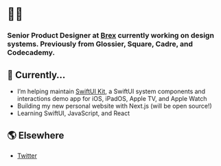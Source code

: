 # 👋🏼

### Senior Product Designer at [Brex](https://brex.com) currently working on design systems. Previously from Glossier, Square, Cadre, and Codecademy.

## 🌱 Currently…
- I’m helping maintain [SwiftUI Kit](https://github.com/SwiftUIApps/SwiftUI-Kit), a SwiftUI system components and interactions demo app for iOS, iPadOS, Apple TV, and Apple Watch
- Building my new personal website with Next.js (will be open source!)
- Learning SwiftUI, JavaScript, and React

## 🌎 Elsewhere
- [Twitter](https://twitter.com/majouji)
